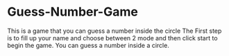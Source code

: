 # Guess-Number-Game
This is a game that you can guess a number inside the circle
The First step is to fill up your name and choose between 2 mode and then click start to begin the game. You can guess a number inside a circle.
